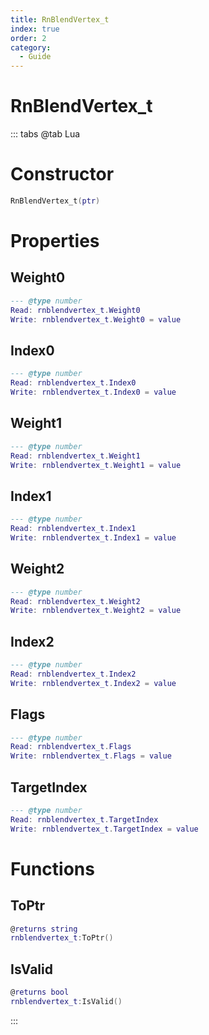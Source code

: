 ```yaml
---
title: RnBlendVertex_t
index: true
order: 2
category:
  - Guide
---
```


# RnBlendVertex_t

::: tabs
@tab Lua
# Constructor
```lua
RnBlendVertex_t(ptr)
```
# Properties
## Weight0 
```lua
--- @type number
Read: rnblendvertex_t.Weight0
Write: rnblendvertex_t.Weight0 = value
```
## Index0 
```lua
--- @type number
Read: rnblendvertex_t.Index0
Write: rnblendvertex_t.Index0 = value
```
## Weight1 
```lua
--- @type number
Read: rnblendvertex_t.Weight1
Write: rnblendvertex_t.Weight1 = value
```
## Index1 
```lua
--- @type number
Read: rnblendvertex_t.Index1
Write: rnblendvertex_t.Index1 = value
```
## Weight2 
```lua
--- @type number
Read: rnblendvertex_t.Weight2
Write: rnblendvertex_t.Weight2 = value
```
## Index2 
```lua
--- @type number
Read: rnblendvertex_t.Index2
Write: rnblendvertex_t.Index2 = value
```
## Flags 
```lua
--- @type number
Read: rnblendvertex_t.Flags
Write: rnblendvertex_t.Flags = value
```
## TargetIndex 
```lua
--- @type number
Read: rnblendvertex_t.TargetIndex
Write: rnblendvertex_t.TargetIndex = value
```
# Functions
## ToPtr
```lua
@returns string
rnblendvertex_t:ToPtr()
```
## IsValid
```lua
@returns bool
rnblendvertex_t:IsValid()
```

:::